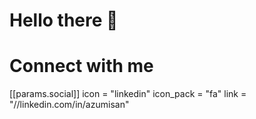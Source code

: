 # Hello there 👋

# Connect with me

[[params.social]]
    icon = "linkedin"
    icon_pack = "fa"
    link = "//linkedin.com/in/azumisan"

